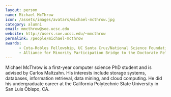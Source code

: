 ```yaml
---
layout: person
name: Michael McThrow
icon: /assets/images/avatars/michael-mcthrow.jpg
category: alumni
email: mmcthrow@soe.ucsc.edu
website: http://users.soe.ucsc.edu/~mmcthrow
permalink: /people/michael-mcthrow
awards:
      - Cota-Robles Fellowship, UC Santa Cruz/National Science Foundation Louis Stokes
      - Alliance for Minority Participation Bridge to the Doctorate Fellowship
---
```


Michael McThrow is a first-year computer science PhD student and is advised by
Carlos Maltzahn.  His interests include storage systems, databases, information
retrieval, data mining, and cloud computing.  He did his undergraduate career at
the California Polytechnic State University in San Luis Obispo, CA.
